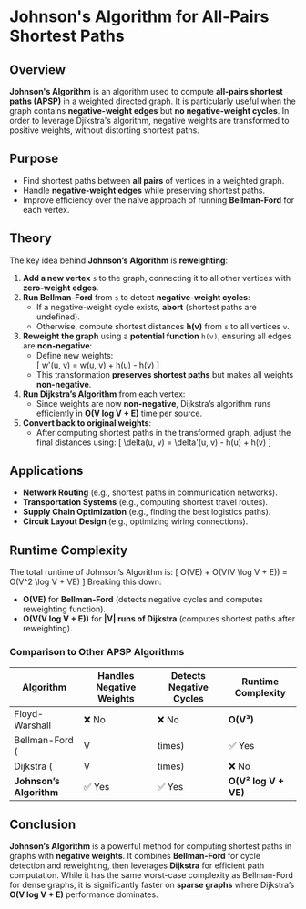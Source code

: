 # Johnson's Algorithm for All-Pairs Shortest Paths

## Overview
**Johnson's Algorithm** is an algorithm used to compute **all-pairs shortest paths (APSP)** in a weighted directed graph. It is particularly useful when the graph contains **negative-weight edges** but **no negative-weight cycles**. In order to leverage Djikstra's algorithm, negative weights are transformed to positive weights, without distorting shortest paths.

## Purpose
- Find shortest paths between **all pairs** of vertices in a weighted graph.
- Handle **negative-weight edges** while preserving shortest paths.
- Improve efficiency over the naïve approach of running **Bellman-Ford** for each vertex.

## Theory

The key idea behind **Johnson’s Algorithm** is **reweighting**:
1. **Add a new vertex** `s` to the graph, connecting it to all other vertices with **zero-weight edges**.
2. **Run Bellman-Ford** from `s` to detect **negative-weight cycles**:
   - If a negative-weight cycle exists, **abort** (shortest paths are undefined).
   - Otherwise, compute shortest distances **h(v)** from `s` to all vertices `v`.
3. **Reweight the graph** using a **potential function** `h(v)`, ensuring all edges are **non-negative**:
   - Define new weights:  
     \[
     w'(u, v) = w(u, v) + h(u) - h(v)
     \]
   - This transformation **preserves shortest paths** but makes all weights **non-negative**.
4. **Run Dijkstra’s Algorithm** from each vertex:
   - Since weights are now **non-negative**, Dijkstra’s algorithm runs efficiently in **O(V log V + E)** time per source.
5. **Convert back to original weights**:
   - After computing shortest paths in the transformed graph, adjust the final distances using:
     \[
     \delta(u, v) = \delta'(u, v) - h(u) + h(v)
     \]

## Applications
- **Network Routing** (e.g., shortest paths in communication networks).
- **Transportation Systems** (e.g., computing shortest travel routes).
- **Supply Chain Optimization** (e.g., finding the best logistics paths).
- **Circuit Layout Design** (e.g., optimizing wiring connections).

## Runtime Complexity
The total runtime of Johnson’s Algorithm is:
\[
O(VE) + O(V(V \log V + E)) = O(V^2 \log V + VE)
\]
Breaking this down:
- **O(VE)** for **Bellman-Ford** (detects negative cycles and computes reweighting function).
- **O(V(V log V + E))** for **|V| runs of Dijkstra** (computes shortest paths after reweighting).

### Comparison to Other APSP Algorithms
| Algorithm   | Handles Negative Weights | Detects Negative Cycles | Runtime Complexity |
|------------|-------------------------|-------------------------|--------------------|
| Floyd-Warshall | ❌ No | ❌ No | **O(V³)** |
| Bellman-Ford (|V| times) | ✅ Yes | ✅ Yes | **O(V²E)** |
| Dijkstra (|V| times) | ❌ No | ❌ No | **O(V² log V + VE)** |
| **Johnson’s Algorithm** | ✅ Yes | ✅ Yes | **O(V² log V + VE)** |

## Conclusion
**Johnson’s Algorithm** is a powerful method for computing shortest paths in graphs with **negative weights**. It combines **Bellman-Ford** for cycle detection and reweighting, then leverages **Dijkstra** for efficient path computation. While it has the same worst-case complexity as Bellman-Ford for dense graphs, it is significantly faster on **sparse graphs** where Dijkstra’s **O(V log V + E)** performance dominates.
